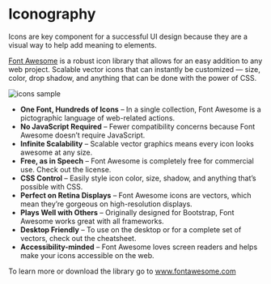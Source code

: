 # Iconography

Icons are key component for a successful UI design because they are a visual way to help add meaning to elements.

[Font Awesome](https://fontawesome.com/) is a robust icon library that allows for an easy addition to any web project. Scalable vector icons that can instantly be customized — size, color, drop shadow, and anything that can be done with the power of CSS.

![icons sample](/v1.19.x/images/extender/icons_sample-1024x753.png)


- **One Font, Hundreds of Icons** – In a single collection, Font Awesome is a pictographic language of web-related actions.
- **No JavaScript Required** – Fewer compatibility concerns because Font Awesome doesn’t require JavaScript.
- **Infinite Scalability** – Scalable vector graphics means every icon looks awesome at any size.
- **Free, as in Speech** – Font Awesome is completely free for commercial use. Check out the license.
- **CSS Control** – Easily style icon color, size, shadow, and anything that’s possible with CSS.
- **Perfect on Retina Displays** – Font Awesome icons are vectors, which mean they’re gorgeous on high-resolution displays.
- **Plays Well with Others** – Originally designed for Bootstrap, Font Awesome works great with all frameworks.
- **Desktop Friendly** – To use on the desktop or for a complete set of vectors, check out the cheatsheet.
- **Accessibility-minded** – Font Awesome loves screen readers and helps make your icons accessible on the web.

To learn more or download the library go to www.fontawesome.com
